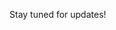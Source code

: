 Stay tuned for updates!

<!--
# Submitting Translations

If you have questions following these steps, please open an issue: https://github.com/TurboWarp/translations/issues

## Requirements

 * You must be fluent in both English and another language, preferably native in at least one. Taking one year of a language class in high school does not make you fluent.
 * Machine translations (Google Translate, DeepL, etc.) are not allowed.
 * No coding knowledge is necessary.
 * You must be at least 13 years old. If you're younger than that, you aren't supposed to have a GitHub account and, honestly, the quality of your translations could be questionable.

## Writing translations

First, make a fork of this repository. You can complete every step here directly from the GitHub website. You don't need to clone the repository if you don't want to.

Then, go into the `languages` folder and find the file for your language. See [languages.md](languages.md) to figure out which file to open. If you can't find your language in that list, open an issue before proceeding.

Translations are stored in YAML files that contain entries like this:

```yaml
tw.menuBar.code:
  englishMessage: Source Code
  description: Text for source code link in the Help menu
  message: null
```

`tw.menuBar.code` is the message ID. This is used internally. Do not change this.

`englishMessage` is the English translation of the message for you to reference. Do not change this.

`description` describes more about the message, where it's displayed, the context, etc. Do not change this.

`message` is the translated message. This is what you should change. `null` means that this message has not been translated into this language and the default message will be used instead (except for languages like Español Latinoamericano where it will first check Español before defaulting to English).

If `message` is null, translate it by writing the translated message here as a YAML string. For example, this is how "Turbo Mode" would be translated into Spanish:

```yaml
gui.turboMode.active:
  englishMessage: Turbo Mode
  description: Label indicating turbo mode is active
  message: Modo Turbo
```

Keep the following in mind while writing translations:

 - If the default message ends with a period, your translation should end with a period, etc.
 - If you're not 100% sure about a translation, just leave it as null. A missing translation is better than an incorrect translation.
 - If something does not need to be translated, feel free to leave it as null.
 - Don't worry too hard about YAML syntax, quotes, indentation, etc. Just focus on the translations and we can worry about the technical bits.

Commit your changes and submit a pull request to this repository.

Please enable "Allow edits from maintainers" so that we can fix minor issues without bugging you.

## Special syntax

Sometimes messages can contain variables, for example:

```yaml
tw.framerateIndicator:
  englishMessage: '{framerate} FPS'
  description: Label indicating project framerate
  message: null
```

`{framerate}` is a variable that will be replaced with something else. In this case, `{framerate}` will become a number like `60`. Make sure your translated message contains the same variable. Do not translate the name of the variable.

It's also possible that the variable is replaced with another translation, for example:

```yaml
tw.footer.host:
  englishMessage: Hosting for TurboWarp is provided by {fosshost}.
  description: Host credit
  message: null
tw.footer.host.fosshost:
  englishMessage: fosshost.org
  description: Link to fosshost.org
  message: null
```

When this happens, the variable's translation is usually directly below the primary message. In this case, `{fosshost}` will be replaced with the translation of `tw.footer.host.fosshost`. This generally only happens when a translation contains a link, for example.

-->

